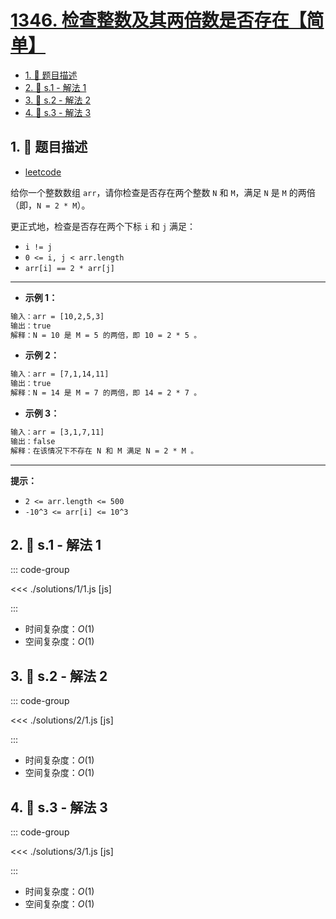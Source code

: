 # [1346. 检查整数及其两倍数是否存在【简单】](https://github.com/tnotesjs/TNotes.leetcode/tree/main/notes/1346.%20%E6%A3%80%E6%9F%A5%E6%95%B4%E6%95%B0%E5%8F%8A%E5%85%B6%E4%B8%A4%E5%80%8D%E6%95%B0%E6%98%AF%E5%90%A6%E5%AD%98%E5%9C%A8%E3%80%90%E7%AE%80%E5%8D%95%E3%80%91)

<!-- region:toc -->

- [1. 📝 题目描述](#1--题目描述)
- [2. 🎯 s.1 - 解法 1](#2--s1---解法-1)
- [3. 🎯 s.2 - 解法 2](#3--s2---解法-2)
- [4. 🎯 s.3 - 解法 3](#4--s3---解法-3)

<!-- endregion:toc -->

## 1. 📝 题目描述

- [leetcode](https://leetcode.cn/problems/check-if-n-and-its-double-exist/)

给你一个整数数组 `arr`，请你检查是否存在两个整数 `N` 和 `M`，满足 `N` 是 `M` 的两倍（即，`N = 2 * M`）。

更正式地，检查是否存在两个下标 `i` 和 `j` 满足：

- `i != j`
- `0 <= i, j < arr.length`
- `arr[i] == 2 * arr[j]`

---

- **示例 1：**

```txt
输入：arr = [10,2,5,3]
输出：true
解释：N = 10 是 M = 5 的两倍，即 10 = 2 * 5 。
```

- **示例 2：**

```txt
输入：arr = [7,1,14,11]
输出：true
解释：N = 14 是 M = 7 的两倍，即 14 = 2 * 7 。
```

- **示例 3：**

```txt
输入：arr = [3,1,7,11]
输出：false
解释：在该情况下不存在 N 和 M 满足 N = 2 * M 。
```

---

**提示：**

- `2 <= arr.length <= 500`
- `-10^3 <= arr[i] <= 10^3`

## 2. 🎯 s.1 - 解法 1

::: code-group

<<< ./solutions/1/1.js [js]

:::

- 时间复杂度：$O(1)$
- 空间复杂度：$O(1)$

## 3. 🎯 s.2 - 解法 2

::: code-group

<<< ./solutions/2/1.js [js]

:::

- 时间复杂度：$O(1)$
- 空间复杂度：$O(1)$

## 4. 🎯 s.3 - 解法 3

::: code-group

<<< ./solutions/3/1.js [js]

:::

- 时间复杂度：$O(1)$
- 空间复杂度：$O(1)$
